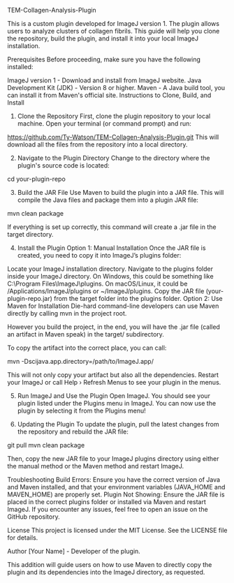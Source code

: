 
TEM-Collagen-Analysis-Plugin

This is a custom plugin developed for ImageJ version 1. The plugin allows users to analyze clusters of collagen fibrils. This guide will help you clone the repository, build the plugin, and install it into your local ImageJ installation.

Prerequisites
Before proceeding, make sure you have the following installed:

ImageJ version 1 - Download and install from ImageJ website.
Java Development Kit (JDK) - Version 8 or higher.
Maven - A Java build tool, you can install it from Maven's official site.
Instructions to Clone, Build, and Install
1. Clone the Repository
First, clone the plugin repository to your local machine. Open your terminal (or command prompt) and run:

https://github.com/Ty-Watson/TEM-Collagen-Analysis-Plugin.git
This will download all the files from the repository into a local directory.

2. Navigate to the Plugin Directory
Change to the directory where the plugin's source code is located:

cd your-plugin-repo

3. Build the JAR File
Use Maven to build the plugin into a JAR file. This will compile the Java files and package them into a plugin JAR file:

mvn clean package

If everything is set up correctly, this command will create a .jar file in the target directory.

4. Install the Plugin
Option 1: Manual Installation
Once the JAR file is created, you need to copy it into ImageJ’s plugins folder:

Locate your ImageJ installation directory.
Navigate to the plugins folder inside your ImageJ directory.
On Windows, this could be something like C:\Program Files\ImageJ\plugins.
On macOS/Linux, it could be /Applications/ImageJ/plugins or ~/ImageJ/plugins.
Copy the JAR file (your-plugin-repo.jar) from the target folder into the plugins folder.
Option 2: Use Maven for Installation
Die-hard command-line developers can use Maven directly by calling mvn in the project root.

However you build the project, in the end, you will have the .jar file (called an artifact in Maven speak) in the target/ subdirectory.

To copy the artifact into the correct place, you can call:


mvn -Dscijava.app.directory=/path/to/ImageJ.app/

This will not only copy your artifact but also all the dependencies. Restart your ImageJ or call Help › Refresh Menus to see your plugin in the menus.

5. Run ImageJ and Use the Plugin
Open ImageJ.
You should see your plugin listed under the Plugins menu in ImageJ.
You can now use the plugin by selecting it from the Plugins menu!

6. Updating the Plugin
To update the plugin, pull the latest changes from the repository and rebuild the JAR file:

git pull
mvn clean package

Then, copy the new JAR file to your ImageJ plugins directory using either the manual method or the Maven method and restart ImageJ.

Troubleshooting
Build Errors: Ensure you have the correct version of Java and Maven installed, and that your environment variables (JAVA_HOME and MAVEN_HOME) are properly set.
Plugin Not Showing: Ensure the JAR file is placed in the correct plugins folder or installed via Maven and restart ImageJ.
If you encounter any issues, feel free to open an issue on the GitHub repository.

License
This project is licensed under the MIT License. See the LICENSE file for details.

Author
[Your Name] - Developer of the plugin.

This addition will guide users on how to use Maven to directly copy the plugin and its dependencies into the ImageJ directory, as requested.







